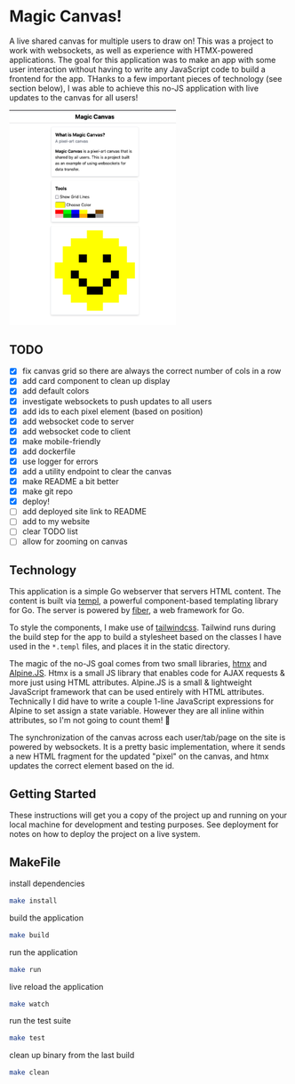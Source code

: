 # Magic Canvas!

A live shared canvas for multiple users to draw on! This was a project to work with websockets, as well as experience with HTMX-powered applications. The goal for this application was to make an app with some user interaction without having to write any JavaScript code to build a frontend for the app. THanks to a few important pieces of technology (see section below), I was able to achieve this no-JS application with live updates to the canvas for all users! 

<img src="./doc/app.png" alt="app screenshot" width="300px">

## TODO
* [x] fix canvas grid so there are always the correct number of cols in a row
* [x] add card component to clean up display
* [x] add default colors
* [x] investigate websockets to push updates to all users
* [x] add ids to each pixel element (based on position)
* [x] add websocket code to server
* [x] add websocket code to client
* [x] make mobile-friendly
* [x] add dockerfile
* [x] use logger for errors
* [x] add a utility endpoint to clear the canvas
* [x] make README a bit better
* [x] make git repo
* [x] deploy!
* [ ] add deployed site link to README
* [ ] add to my website
* [ ] clear TODO list
* [ ] allow for zooming on canvas

## Technology
This application is a simple Go webserver that servers HTML content. The content is built via [templ](https://templ.guide/), a powerful component-based templating library for Go. The server is powered by [fiber](https://docs.gofiber.io/), a web framework for Go. 

To style the components, I make use of [tailwindcss](https://tailwindcss.com/). Tailwind runs during the build step for the app to build a stylesheet based on the classes I have used in the `*.templ` files, and places it in the static directory. 

The magic of the no-JS goal comes from two small libraries, [htmx](https://htmx.org/) and [Alpine.JS](https://alpinejs.dev/). Htmx is a small JS library that enables code for AJAX requests & more just using HTML attributes. Alpine.JS is a small & lightweight JavaScript framework that can be used entirely with HTML attributes. Technically I did have to write a couple 1-line JavaScript expressions for Alpine to set assign a state variable. However they are all inline within attributes, so I'm not going to count them! 🙂

The synchronization of the canvas across each user/tab/page on the site is powered by websockets. It is a pretty basic implementation, where it sends a new HTML fragment for the updated "pixel" on the canvas, and htmx updates the correct element based on the id. 

## Getting Started

These instructions will get you a copy of the project up and running on your local machine for development and testing purposes. See deployment for notes on how to deploy the project on a live system.

## MakeFile

install dependencies
```bash
make install
```

build the application
```bash
make build
```

run the application
```bash
make run
```

live reload the application
```bash
make watch
```

run the test suite
```bash
make test
```

clean up binary from the last build
```bash
make clean
```